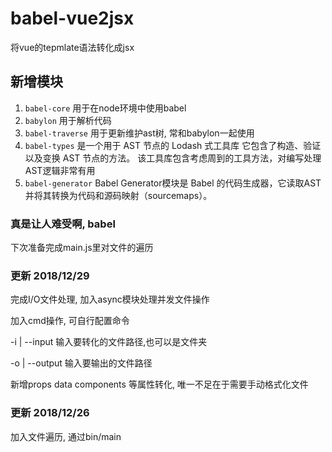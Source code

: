 # babel-vue2jsx
将vue的tepmlate语法转化成jsx

## 新增模块
  1. ``` babel-core ``` 用于在node环境中使用babel
  2. ``` babylon ``` 用于解析代码
  3. ``` babel-traverse ``` 用于更新维护ast树, 常和babylon一起使用
  4. ``` babel-types ``` 是一个用于 AST 节点的 Lodash 式工具库 它包含了构造、验证以及变换 AST 节点的方法。 该工具库包含考虑周到的工具方法，对编写处理AST逻辑非常有用
  5. ``` babel-generator ``` Babel Generator模块是 Babel 的代码生成器，它读取AST并将其转换为代码和源码映射（sourcemaps）。

### 真是让人难受啊, babel
  
  下次准备完成main.js里对文件的遍历

### 更新 2018/12/29
  完成I/O文件处理, 加入async模块处理并发文件操作

  加入cmd操作, 可自行配置命令

  -i | --input 输入要转化的文件路径,也可以是文件夹


  -o | --output 输入要输出的文件路径

  新增props data components 等属性转化, 唯一不足在于需要手动格式化文件

### 更新 2018/12/26
  加入文件遍历, 通过bin/main



